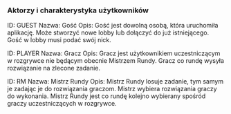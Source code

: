 ﻿### Aktorzy i charakterystyka użytkowników
ID: GUEST Nazwa: Gość Opis: Gość jest dowolną osobą, która uruchomiła aplikację. Może stworzyć nowe lobby lub dołączyć do już istniejącego. Gość w lobby musi podać swój nick.   

ID: PLAYER Nazwa: Gracz Opis: Gracz jest użytkownikiem uczestniczącym w rozgrywce nie będącym obecnie Mistrzem Rundy. Gracz co rundę wysyła rozwiązanie na zlecone zadanie.  

ID: RM Nazwa: Mistrz Rundy Opis: Mistrz Rundy losuje zadanie, tym samym je zadając je do rozwiązania graczom. Mistrz wybiera rozwiązania graczy do wykonania. Mistrz Rundy jest co rundę kolejno wybierany spośród graczy uczestniczących w rozgrywce.  
